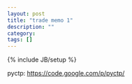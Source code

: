 ```yaml
---
layout: post
title: "trade memo 1"
description: ""
category: 
tags: []
---
```

{% include JB/setup %}

pyctp: https://code.google.com/p/pyctp/
